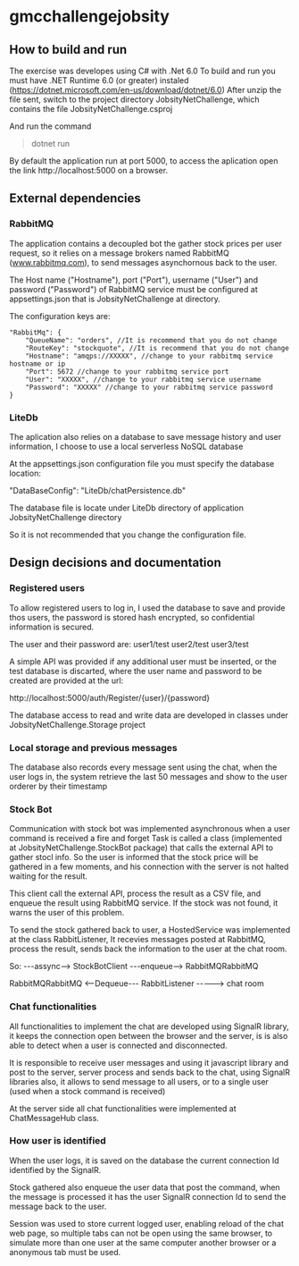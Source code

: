 # gmcchallengejobsity

## How to build and run

The exercise was developes using C# with .Net 6.0 
To build and run you must have .NET Runtime 6.0 (or greater) instaled 
(https://dotnet.microsoft.com/en-us/download/dotnet/6.0)
After unzip the file sent, switch to the project directory 
JobsityNetChallenge, which contains the file 
JobsityNetChallenge.csproj

And run the command 
>dotnet run 

By default the application run at port 5000, to access the aplication open the link http://localhost:5000 on a browser.

## External dependencies
### RabbitMQ
The application contains a decoupled bot the gather stock prices per user request, so it relies on a message brokers named RabbitMQ (www.rabbitmq.com), to send messages asynchornous back to the user.

The Host name ("Hostname"), port ("Port"), username ("User") and password ("Password") of RabbitMQ service must be configured at appsettings.json that is JobsityNetChallenge at directory.

The configuration keys are:
```
"RabbitMq": {
	"QueueName": "orders", //It is recommend that you do not change
	"RouteKey": "stockquote", //It is recommend that you do not change
	"Hostname": "amqps://XXXXX", //change to your rabbitmq service hostname or ip
	"Port": 5672 //change to your rabbitmq service port
	"User": "XXXXX", //change to your rabbitmq service username
	"Password": "XXXXX" //change to your rabbitmq service password
}
```

### LiteDb
The aplication also relies on a database to save message history and user information, I choose to use a local serverless NoSQL database 

At the appsettings.json configuration file you must specify the database location:

"DataBaseConfig": "LiteDb/chatPersistence.db"

The database file is locate under LiteDb directory of application JobsityNetChallenge directory

So it is not recommended that you change the configuration file.

## Design decisions and documentation

### Registered users
To allow registered users to log in, I used the database to save and provide thos users, the password is stored hash encrypted, so confidential information is secured.

The user and their password are:
user1/test
user2/test
user3/test

A simple API was provided if any additional user must be inserted, or the test database is discarted, where the user name and password to be created are provided at the url:

http://localhost:5000/auth/Register/{user}/{password}

The database access to read and write data are developed in classes under JobsityNetChallenge.Storage project

### Local storage and previous messages
The database also records every message sent using the chat, when the user logs in, the system retrieve the last 50 messages and show to the user orderer by their timestamp

### Stock Bot
Communication with stock bot was implemented asynchronous when a user command is received a fire and forget Task is called a class (implemented at JobsityNetChallenge.StockBot package) that calls the external API to gather stocl info. So the user is informed that the stock price will be gathered in a few moments, and his connection with the server is not halted waiting for the result.

This client call the external API, process the result as a CSV file, and enqueue the result using RabbitMQ service. If the stock was not found, it warns the user of this problem.

To send the stock gathered back to user, a HostedService was implemented at the class RabbitListener, It recevies messages posted at RabbitMQ, process the result, sends back the information to the user at the chat room.

So:
<User command> ---assync--> StockBotClient ---enqueue--> RabbitMQRabbitMQ 

RabbitMQRabbitMQ <--Dequeue--- RabbitListener -----> chat room


### Chat functionalities
All functionalities to implement the chat are developed using SignalR library, it keeps the connection open between the browser and the server, is is also able to detect when a user is connected and disconnected.

It is responsible to receive user messages and using it javascript library and post to the server, server process and sends back to the chat, using SignalR libraries also, it allows to send message to all users, or to a single user (used when a stock command is received)

At the server side all chat functionalities were implemented at ChatMessageHub class.


### How user is identified
When the user logs, it is saved on the database the current connection Id identified by the SignalR.

Stock gathered also enqueue the user data that post the command, when the message is processed it has the user SignalR connection Id to send the message back to the user.

Session was used to store current logged user, enabling reload of the chat web page, so multiple tabs can not be open using the same browser, to simulate more than one user at the same computer another browser or a anonymous tab must be used.
